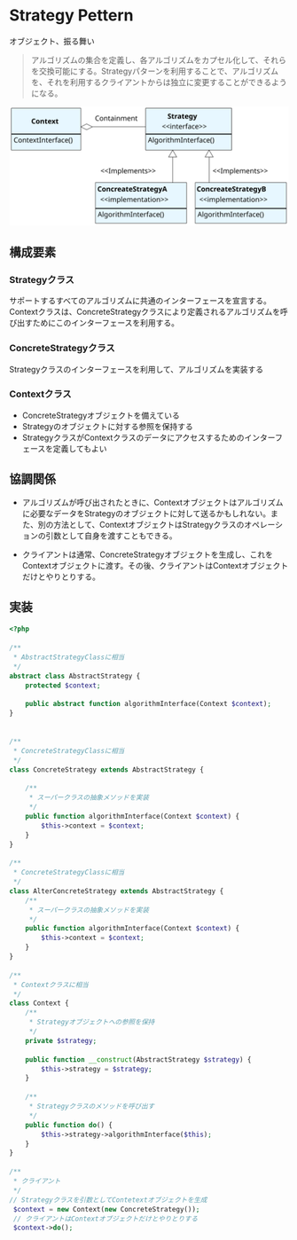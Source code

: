 
# Strategy Pettern

オブジェクト、振る舞い

> アルゴリズムの集合を定義し、各アルゴリズムをカプセル化して、それらを交換可能にする。Strategyパターンを利用することで、アルゴリズムを、それを利用するクライアントからは独立に変更することができるようになる。

![strategy-pattern](./img/StrategyPatternClassDiagram.svg)

## 構成要素

### Strategyクラス

サポートするすべてのアルゴリズムに共通のインターフェースを宣言する。Contextクラスは、ConcreteStrategyクラスにより定義されるアルゴリズムを呼び出すためにこのインターフェースを利用する。

### ConcreteStrategyクラス

Strategyクラスのインターフェースを利用して、アルゴリズムを実装する

### Contextクラス

- ConcreteStrategyオブジェクトを備えている
- Strategyのオブジェクトに対する参照を保持する
- StrategyクラスがContextクラスのデータにアクセスするためのインターフェースを定義してもよい


## 協調関係

- アルゴリズムが呼び出されたときに、Contextオブジェクトはアルゴリズムに必要なデータをStrategyのオブジェクトに対して送るかもしれない。また、別の方法として、ContextオブジェクトはStrategyクラスのオペレーションの引数として自身を渡すこともできる。

- クライアントは通常、ConcreteStrategyオブジェクトを生成し、これをContextオブジェクトに渡す。その後、クライアントはContextオブジェクトだけとやりとりする。


## 実装

```php
<?php

/**
 * AbstractStrategyClassに相当
 */
abstract class AbstractStrategy {
    protected $context;

    public abstract function algorithmInterface(Context $context);
}


/**
 * ConcreteStrategyClassに相当
 */
class ConcreteStrategy extends AbstractStrategy {
     
    /**
     * スーパークラスの抽象メソッドを実装
     */
    public function algorithmInterface(Context $context) {
        $this->context = $context;
    }
}

/**
 * ConcreteStrategyClassに相当
 */
class AlterConcreteStrategy extends AbstractStrategy {
    /**
     * スーパークラスの抽象メソッドを実装
     */
    public function algorithmInterface(Context $context) {
        $this->context = $context;
    }
}

/**
 * Contextクラスに相当
 */
class Context {
    /**
     * Strategyオブジェクトへの参照を保持
     */
    private $strategy;

    public function __construct(AbstractStrategy $strategy) {
        $this->strategy = $strategy;
    }

    /**
     * Strategyクラスのメソッドを呼び出す
     */
    public function do() {
        $this->strategy->algorithmInterface($this);
    }
}

/**
 * クライアント
 */
// Strategyクラスを引数としてContetextオブジェクトを生成 
 $context = new Context(new ConcreteStrategy());
 // クライアントはContextオブジェクトだけとやりとりする
 $context->do();
```